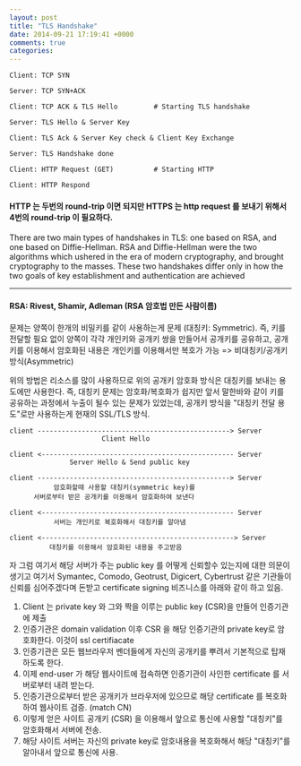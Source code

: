 ```yaml
---
layout: post
title: "TLS Handshake"
date: 2014-09-21 17:19:41 +0000
comments: true
categories:
---
```


```
Client: TCP SYN

Server: TCP SYN+ACK

Client: TCP ACK & TLS Hello			# Starting TLS handshake

Server: TLS Hello & Server Key

Client: TLS Ack & Server Key check & Client Key Exchange

Server: TLS Handshake done

Client: HTTP Request (GET)			# Starting HTTP

Client: HTTP Respond

```

#### HTTP 는 두번의 round-trip 이면 되지만 HTTPS 는 http request 를 보내기 위해서 4번의 round-trip 이 필요하다.


There are two main types of handshakes in TLS: one based on RSA, and one based on Diffie-Hellman. RSA and Diffie-Hellman were the two algorithms which ushered in the era of modern cryptography, and brought cryptography to the masses. These two handshakes differ only in how the two goals of key establishment and authentication are achieved

---
#### RSA: Rivest, Shamir, Adleman (RSA 암호법 만든 사람이름)

문제는 양쪽이 한개의 비밀키를 같이 사용하는게 문제 (대칭키: Symmetric). 즉, 키를 전달할 필요 없이 양쪽이 각각 개인키와 공개키 쌍을 만들어서 공개키를 공유하고, 공개키를 이용해서 암호화된 내용은 개인키를 이용해서만 복호가 가능 => 비대칭키/공개키 방식(Asymmetric)

위의 방법은 리소스를 많이 사용하므로 위의 공개키 암호화 방식은 대칭키를 보내는 용도에만 사용한다. 즉, 대칭키 문제는 암호화/복호화가 쉽지만 앞서 말한바와 같이 키를 공유하는 과정에서 누출이 될수 있는 문제가 있었는데, 공개키 방식을 "대칭키 전달 용도"로만 사용하는게 현재의 SSL/TLS 방식.

```
client ------------------------------------------------> Server
                       Client Hello

client <------------------------------------------------ Server
               Server Hello & Send public key

client ------------------------------------------------> Server
           암호화할때 사용할 대칭키(symmetric key)를
      서버로부터 받은 공개키를 이용해서 암호화하여 보낸다

client <------------------------------------------------ Server
           서버는 개인키로 복호화해서 대칭키를 알아냄

client <------------------------------------------------> Server
          대칭키를 이용해서 암호화된 내용을 주고받음
```

자 그럼 여기서 해당 서버가 주는 public key 를 어떻게 신뢰할수 있는지에 대한 의문이 생기고 여기서 Symantec, Comodo, Geotrust, Digicert, Cybertrust 같은 기관들이 신뢰를 심어주겠다며 돈받고 certificate signing 비즈니스를 아래와 같이 하고 있음.

1. Client 는 private key 와 그와 짝을 이루는 public key (CSR)을 만들어 인증기관에 제출
2. 인증기관은 domain validation 이후 CSR 을 해당 인증기관의 private key로 암호화한다. 이것이 ssl certifiacate
3. 인증기관은 모든 웹브라우저 벤더들에게 자신의 공개키를 뿌려서 기본적으로 탑재하도록 한다.
4. 이제 end-user 가 해당 웹사이트에 접속하면 인증기관이 사인한 certificate 를 서버로부터 내려 받는다.
5. 인증기관으로부터 받은 공개키가 브라우저에 있으므로 해당 certificate 를 복호화하여 웹사이트 검증. (match CN)
6. 이렇게 얻은 사이트 공개키 (CSR) 을 이용해서 앞으로 통신에 사용할 "대칭키"를 암호화해서 서버에 전송.
7. 해당 사이트 서버는 자신의 private key로 암호내용을 복호화해서 해당 "대칭키"를 알아내서 앞으로 통신에 사용.

